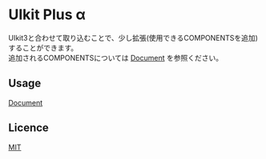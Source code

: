 # UIkit Plus α

UIkit3と合わせて取り込むことで、少し拡張(使用できるCOMPONENTSを追加)することができます。  
追加されるCOMPONENTSについては [Document](https://playree.github.io/uikit-plusa/) を参照ください。

## Usage
[Document](https://playree.github.io/uikit-plusa/)

## Licence
[MIT](https://github.com/playree/uikit-plusa/blob/master/LICENSE)